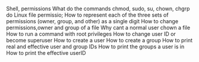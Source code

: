 Shell, permissions
   What do the commands chmod, sudo, su, chown, chgrp do
Linux file permissio;  How to represent each of the three sets of permissions (owner, group, and other) as a single digit
How to change permissions,owner and group of a file
Why cant a normal user chown a file
How to run a command with root privileges
How to change user ID or become superuser
How to create a user
How to create a group
How to print real and effective user and group IDs
How to print the groups a user is in
How to print the effective userID
